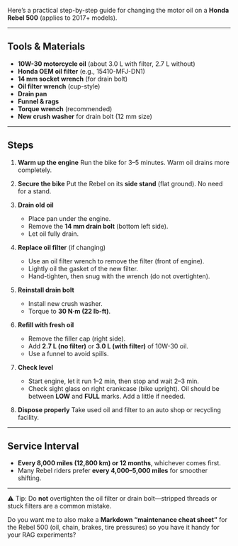Here’s a practical step-by-step guide for changing the motor oil on a **Honda Rebel 500** (applies to 2017+ models).

---

## Tools & Materials

* **10W-30 motorcycle oil** (about 3.0 L with filter, 2.7 L without)
* **Honda OEM oil filter** (e.g., 15410-MFJ-DN1)
* **14 mm socket wrench** (for drain bolt)
* **Oil filter wrench** (cup-style)
* **Drain pan**
* **Funnel & rags**
* **Torque wrench** (recommended)
* **New crush washer** for drain bolt (12 mm size)

---

## Steps

1. **Warm up the engine**
   Run the bike for 3–5 minutes. Warm oil drains more completely.

2. **Secure the bike**
   Put the Rebel on its **side stand** (flat ground). No need for a stand.

3. **Drain old oil**

   * Place pan under the engine.
   * Remove the **14 mm drain bolt** (bottom left side).
   * Let oil fully drain.

4. **Replace oil filter** (if changing)

   * Use an oil filter wrench to remove the filter (front of engine).
   * Lightly oil the gasket of the new filter.
   * Hand-tighten, then snug with the wrench (do not overtighten).

5. **Reinstall drain bolt**

   * Install new crush washer.
   * Torque to **30 N·m (22 lb-ft)**.

6. **Refill with fresh oil**

   * Remove the filler cap (right side).
   * Add **2.7 L (no filter)** or **3.0 L (with filter)** of 10W-30 oil.
   * Use a funnel to avoid spills.

7. **Check level**

   * Start engine, let it run 1–2 min, then stop and wait 2–3 min.
   * Check sight glass on right crankcase (bike upright). Oil should be between **LOW** and **FULL** marks. Add a little if needed.

8. **Dispose properly**
   Take used oil and filter to an auto shop or recycling facility.

---

## Service Interval

* **Every 8,000 miles (12,800 km) or 12 months**, whichever comes first.
* Many Rebel riders prefer **every 4,000–5,000 miles** for smoother shifting.

---

⚠️ Tip: Do **not** overtighten the oil filter or drain bolt—stripped threads or stuck filters are a common mistake.

Do you want me to also make a **Markdown “maintenance cheat sheet”** for the Rebel 500 (oil, chain, brakes, tire pressures) so you have it handy for your RAG experiments?
